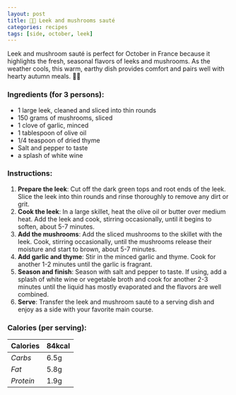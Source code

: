 ```yaml
---
layout: post
title: 👨‍🍳 Leek and mushrooms sauté
categories: recipes
tags: [side, october, leek]
---
```


Leek and mushroom sauté is perfect for October in France because it highlights the fresh, seasonal flavors of leeks and mushrooms. As the weather cools, this warm, earthy dish provides comfort and pairs well with hearty autumn meals. 🍂🍄

### Ingredients (for 3 persons):
- 1 large leek, cleaned and sliced into thin rounds
- 150 grams of mushrooms, sliced
- 1 clove of garlic, minced
- 1 tablespoon of olive oil
- 1/4 teaspoon of dried thyme
- Salt and pepper to taste
- a splash of white wine

### Instructions:

1. **Prepare the leek**: Cut off the dark green tops and root ends of the leek. Slice the leek into thin rounds and rinse thoroughly to remove any dirt or grit.
2. **Cook the leek**: In a large skillet, heat the olive oil or butter over medium heat. Add the leek and cook, stirring occasionally, until it begins to soften, about 5-7 minutes.
3. **Add the mushrooms**: Add the sliced mushrooms to the skillet with the leek. Cook, stirring occasionally, until the mushrooms release their moisture and start to brown, about 5-7 minutes.
4. **Add garlic and thyme**: Stir in the minced garlic and thyme. Cook for another 1-2 minutes until the garlic is fragrant.
5. **Season and finish**: Season with salt and pepper to taste. If using, add a splash of white wine or vegetable broth and cook for another 2-3 minutes until the liquid has mostly evaporated and the flavors are well combined.
6. **Serve**: Transfer the leek and mushroom sauté to a serving dish and enjoy as a side with your favorite main course.

### Calories (per serving):

| **Calories** | 84kcal |
| ----------- | ----------- |
| *Carbs* | 6.5g |
| *Fat* | 5.8g |
| *Protein* | 1.9g |